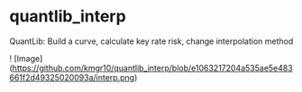 # quantlib_interp
QuantLib: Build a curve, calculate key rate risk, change interpolation method


! [Image]
(https://github.com/kmgr10/quantlib_interp/blob/e1063217204a535ae5e483661f2d49325020093a/interp.png)